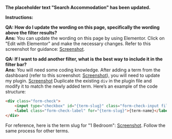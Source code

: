 **The placeholder text "Search Accommodation" has been updated.**

**Instructions:**

**QA: How do I update the wording on this page, specifically the wording above the filter results?**  
**Ans:** You can update the wording on this page by using Elementor. Click on "Edit with Elementor" and make the necessary changes. Refer to this screenshot for guidance: [Screenshot](https://prnt.sc/FadmM1jBVrcj).

**QA: If I want to add another filter, what is the best way to include it in the filter bar?**  
**Ans:** You will need some coding knowledge. After adding a term from the dashboard (refer to this screenshot: [Screenshot](https://prnt.sc/R48zh7Z1S13z)), you will need to update my plugin. [Screenshot](https://prnt.sc/wTlhhZoQhelg) Duplicate the existing `div` in the plugin file and modify it to match the newly added term. Here’s an example of the code structure:

```html
<div class="form-check">
    <input type="checkbox" id="{term-slug}" class="form-check-input filter-checkbox" name="building_name[]" value="{term-slug}">
    <label class="form-check-label" for="{term-slug}">{term-name}</label>
</div>
```

For reference, here is the term slug for "1 Bedroom": [Screenshot](https://prnt.sc/sfET0790EdfR). Follow the same process for other terms.
